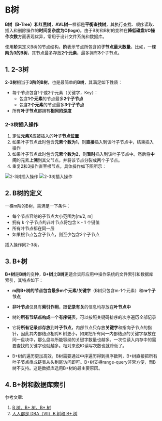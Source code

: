 # B树
**B树（B-Tree）**和**红黑树**，**AVL树**一样都是**平衡查找树**，其执行查找、顺序读取、插入和删除操作的**时间复杂度为O(logn)**。由于B树和B树的变种在**降低磁盘I/O操作次数**方面表现优异，常用于设计文件系统和数据库。

使用**阶**来定义B树的节点结构，**阶**表示节点所包含的**子节点最大数量**。比如，一棵**阶为3的B树**，其节点最多存放**2个元素**，最多拥有**3**个子节点。

## 1. 2-3树
**2-3树**相当于**3阶的B树**，也是最简单的**B树**，其满足如下性质：
* 每个节点包含1个或2个元素（关键字，Key）：
    - 包含**1个元素**的节点最多**2个子节点**
    - 包含**2个元素**的节点最多**3个子节点**
* 所有**叶子节点**都拥有**相同的深度**

### 2-3树插入操作
1. 定位**元素X**应被插入的**叶子节点位置**
2. 如果叶子节点此时包含**元素个数为1**，则**直接**插入到该叶子节点中，结束插入操作
3. 如果叶子节点此时包含**元素个数为2**，则**暂时**插入到该叶子节点中。然后将**中间**的元素**上溯**到其父节点，并将该节点分裂成两个子节点。
4. 重复2和3操作直至根节点，具体操作如下图所示：

![2-3树插入操作](https://github.com/leechengpeng/Note/blob/master/Resources/Images/2_3_tree1.gif)
![2-3树插入操作](https://github.com/leechengpeng/Note/blob/master/Resources/Images/2_3_tree2.gif)

## 2. B树的定义
一棵m阶的B树，需满足一下条件：
* 每个节点容纳的子节点大小范围为[m/2, m]
* 拥有 k 个子节点的非叶节点将包含 k - 1 个键值
* 所有叶节点都在同一层
* 如果根节点包含子节点，则至少包含2个子节点

插入操作同2-3树。

## 3. B+树
**B+树**是**B树**的变种，**B+树**比**B树**更适合实际应用中操作系统的文件索引和数据库索引，其特点如下：
* **m阶B+**树的节点包含最多**m个元素/关键字**（B树只包含m-1个元素）和**m个子节点**
* **非叶节点**仅具有**索引作用**，跟**记录有关**的信息均存放在**叶节点中**
* 树的**所有节结点构成一个有序链**表，可以按照关键码排序的次序遍历全部记录

* 它将**所有记录**都**存放**到**叶子节点**，内部节点只存放**关键字**和指向子节点的指针，因此其内部结点相对B 树更小，如果把所有同一内部结点的关键字存放在同一盘块中，那么盘块所能容纳的关键字数量也越多。一次性读入内存中的需要查找的关键字也就越多。相对来说IO读写次数也就降低了。
* B+树的遍历更加高效，B树需要通过中序遍历得到排序数列，B+树直接把所有叶子节点串成链表从头到尾访问即可。B+树支持range-query非常方便，而B树不支持。这是数据库选用B+树的最主要原因。

## 4. B+树和数据库索引



参考文章: 
1. [B 树、B+ 树、B\* 树](http://www.cnblogs.com/Bob-FD/archive/2012/06/20/2556505.html)
2. [人人都是 DBA（VII）B 树和 B+ 树](http://www.cnblogs.com/gaochundong/p/btree_and_bplustree.html)
